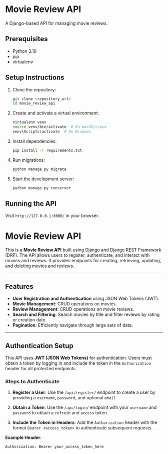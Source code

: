 # Movie Review API  

A Django-based API for managing movie reviews.  

## Prerequisites  
- Python 3.10
- pip  
- virtualenv  

## Setup Instructions  
1. Clone the repository:  
   ```bash
   git clone <repository_url>
   cd movie_review_api
   ```  

2. Create and activate a virtual environment:  
   ```bash
   virtualenv venv  
   source venv/bin/activate  # On macOS/Linux  
   venv\Scripts\activate  # On Windows  
   ```  

3. Install dependencies:  
   ```bash
   pip install -r requirements.txt
   ```  

4. Run migrations:  
   ```bash
   python manage.py migrate
   ```  

5. Start the development server:  
   ```bash
   python manage.py runserver
   ```  

## Running the API  
Visit `http://127.0.0.1:8000/` in your browser.  

# Movie Review API

This is a **Movie Review API** built using Django and Django REST Framework (DRF). The API allows users to register, authenticate, and interact with movies and reviews. It provides endpoints for creating, retrieving, updating, and deleting movies and reviews.

---

## Features
- **User Registration and Authentication** using JSON Web Tokens (JWT).
- **Movie Management**: CRUD operations on movies.
- **Review Management**: CRUD operations on movie reviews.
- **Search and Filtering**: Search movies by title and filter reviews by rating or creation date.
- **Pagination**: Efficiently navigate through large sets of data.

---

## Authentication Setup
This API uses **JWT (JSON Web Tokens)** for authentication. Users must obtain a token by logging in and include the token in the `Authorization` header for all protected endpoints.

### Steps to Authenticate
1. **Register a User**:
   Use the `/api/register/` endpoint to create a user by providing a `username`, `password`, and optional `email`.

2. **Obtain a Token**:
   Use the `/api/login/` endpoint with your `username` and `password` to obtain a `refresh` and `access` token.

3. **Include the Token in Headers**:
   Add the `Authorization` header with the format `Bearer <access_token>` to authenticate subsequent requests.

**Example Header**:
```http
Authorization: Bearer your_access_token_here
